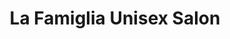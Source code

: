 ---
title: "La Famiglia Unisex Salon"
url: /hanover-township/la-famiglia-unisex-salon/
shop: hairdresser
---